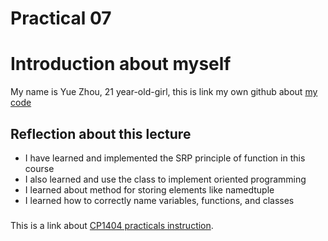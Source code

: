 # Practical 07

# Introduction about myself
My name is Yue Zhou, 21 year-old-girl, this is link my own github about [my code ](https://github.com/MannimMond811/CP1404-Practical/tree/master/prac_07)


## Reflection about this lecture

* I have learned and implemented the SRP principle of function in this course
* I also learned and use the class to implement oriented programming
* I learned about method for storing elements like namedtuple
* I learned how to correctly name variables, functions, and classes

###
This is a link about [CP1404 practicals instruction](https://github.com/CP1404/Practicals/tree/master/prac_07).